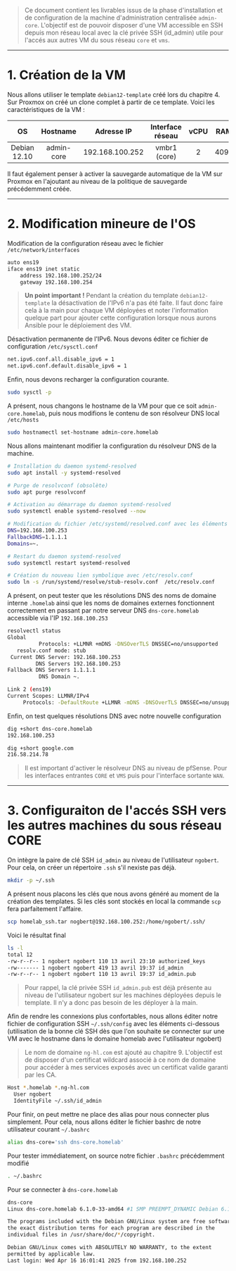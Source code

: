 > Ce document contient les livrables issus de la phase d'installation et de configuration de la machine d'administration centralisée `admin-core`. L'objectif est de pouvoir disposer d'une VM accessible en SSH depuis mon réseau local avec la clé privée SSH (id_admin) utile pour l'accés aux autres VM du sous réseau `core` et `vms`.

---

# 1. Création de la VM

Nous allons utiliser le template `debian12-template` créé lors du chapitre 4. Sur Proxmox on créé un clone complet à partir de ce template. Voici les caractéristiques de la VM :

| OS      | Hostname     | Adresse IP | Interface réseau | vCPU    | RAM   | Stockage
|:-:    |:-:    |:-:    |:-:    |:-:    |:-:    |:-:
| Debian 12.10     | admin-core      | 192.168.100.252    | vmbr1 (core)    | 2     | 4096   | 20Gio

Il faut également penser à activer la sauvegarde automatique de la VM sur Proxmox en l'ajoutant au niveau de la politique de sauvegarde précédemment créée.

---

# 2. Modification mineure de l'OS

Modification de la configuration réseau avec le fichier `/etc/network/interfaces`

```bash
auto ens19
iface ens19 inet static
    address 192.168.100.252/24
    gateway 192.168.100.254
```

> __Un point important !__ Pendant la création du template `debian12-template` la désactivation de l'IPv6 n'a pas été faite. Il faut donc faire cela à la main pour chaque VM déployées et noter l'information quelque part pour ajouter cette configuration lorsque nous aurons Ansible pour le déploiement des VM.

Désactivation permanente de l'IPv6. Nous devons éditer ce fichier de configuration `/etc/sysctl.conf`

```bash
net.ipv6.conf.all.disable_ipv6 = 1
net.ipv6.conf.default.disable_ipv6 = 1
```

Enfin, nous devons recharger la configuration courante.

```bash
sudo sysctl -p
```

A présent, nous changons le hostname de la VM pour que ce soit `admin-core.homelab`, puis nous modifions le contenu de son résolveur DNS local `/etc/hosts`

```bash
sudo hostnamectl set-hostname admin-core.homelab
```

Nous allons maintenant modifier la configuration du résolveur DNS de la machine.

```bash
# Installation du daemon systemd-resolved
sudo apt install -y systemd-resolved

# Purge de resolvconf (obsolète)
sudo apt purge resolvconf

# Activation au démarrage du daemon systemd-resolved
sudo systemctl enable systemd-resolved --now

# Modification du fichier /etc/systemd/resolved.conf avec les éléments suivants
DNS=192.168.100.253
FallbackDNS=1.1.1.1
Domains=~.

# Restart du daemon systemd-resolved
sudo systemctl restart systemd-resolved

# Création du nouveau lien symbolique avec /etc/resolv.conf
sudo ln -s /run/systemd/resolve/stub-resolv.conf  /etc/resolv.conf
```

A présent, on peut tester que les résolutions DNS des noms de domaine interne `.homelab` ainsi que les noms de domaines externes fonctionnent correctement en passant par notre serveur DNS `dns-core.homelab` accessible via l'IP `192.168.100.253`

```bash
resolvectl status
Global
          Protocols: +LLMNR +mDNS -DNSOverTLS DNSSEC=no/unsupported
   resolv.conf mode: stub
 Current DNS Server: 192.168.100.253
         DNS Servers 192.168.100.253
Fallback DNS Servers 1.1.1.1
          DNS Domain ~.

Link 2 (ens19)
Current Scopes: LLMNR/IPv4
     Protocols: -DefaultRoute +LLMNR -mDNS -DNSOverTLS DNSSEC=no/unsupported
```

Enfin, on test quelques résolutions DNS avec notre nouvelle configuration

```bash
dig +short dns-core.homelab
192.168.100.253
```

```bash
dig +short google.com
216.58.214.78
```

> Il est important d'activer le résolveur DNS au niveau de pfSense. Pour les interfaces entrantes `CORE` et `VMS` puis pour l'interface sortante `WAN`.

---

# 3. Configuraiton de l'accés SSH vers les autres machines du sous réseau CORE

On intègre la paire de clé SSH `id_admin` au niveau de l'utilisateur `ngobert`. Pour cela, on créer un répertoire `.ssh` s'il nexiste pas déjà.

```bash
mkdir -p ~/.ssh 
```

A présent nous placons les clés que nous avons généré au moment de la création des templates. Si les clés sont stockés en local la commande `scp` fera parfaitement l'affaire.

```bash
scp homelab_ssh.tar nogbert@192.168.100.252:/home/ngobert/.ssh/ 
```

Voici le résultat final

```bash
ls -l
total 12
-rw-r--r-- 1 ngobert ngobert 110 13 avril 23:10 authorized_keys
-rw------- 1 ngobert ngobert 419 13 avril 19:37 id_admin
-rw-r--r-- 1 ngobert ngobert 110 13 avril 19:37 id_admin.pub
```

> Pour rappel, la clé privée SSH `id_admin.pub` est déjà présente au niveau de l'utilisateur ngobert sur les machines déployées depuis le template. Il n'y a donc pas besoin de les déployer à la main.

Afin de rendre les connexions plus confortables, nous allons éditer notre fichier de configuration SSH `~/.ssh/config` avec les éléments ci-dessous (utilisation de la bonne clé SSH dès que l'on souhaite se connecter sur une VM avec le hostname dans le domaine homelab avec l'utilisateur ngobert)

> Le nom de domaine `ng-hl.com` est ajouté au chapitre 9. L'objectif est de disposer d'un certificat wildcard associé à ce nom de domaine pour accéder à mes services exposés avec un certificat valide garanti par les CA.

```bash
Host *.homelab *.ng-hl.com
  User ngobert
  IdentityFile ~/.ssh/id_admin
```

Pour finir, on peut mettre ne place des alias pour nous connecter plus simplement. Pour cela, nous allons éditer le fichier bashrc de notre utilisateur courant `~/.bashrc`

```bash
alias dns-core='ssh dns-core.homelab'
```

Pour tester immédiatement, on source notre fichier `.bashrc` précédemment modifié

```bash
. ~/.bashrc
```

Pour se connecter à `dns-core.homelab`

```bash
dns-core
Linux dns-core.homelab 6.1.0-33-amd64 #1 SMP PREEMPT_DYNAMIC Debian 6.1.133-1 (2025-04-10) x86_64

The programs included with the Debian GNU/Linux system are free software;
the exact distribution terms for each program are described in the
individual files in /usr/share/doc/*/copyright.

Debian GNU/Linux comes with ABSOLUTELY NO WARRANTY, to the extent
permitted by applicable law.
Last login: Wed Apr 16 16:01:41 2025 from 192.168.100.252
```